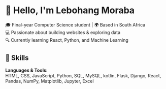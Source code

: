 # 👋 Hello, I'm Lebohang Moraba

🎓 Final-year Computer Science student | 🌍 Based in South Africa  
💻 Passionate about building websites & exploring data  
🔍 Currently learning React, Python, and Machine Learning  



## 🧠 Skills
**Languages & Tools:**  
HTML, CSS, JavaScript, Python, SQL, MySQL, kotlin, Flask, Django, React, Pandas, NumPy, Matplotlib, Jupyter, Excel
